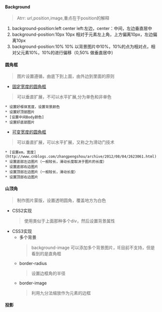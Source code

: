 #### Background
> Atrr: url,position,image,重点在于position的解释

1. background-position:left center
    left:左边，center：中间，左边垂直居中
1. background-position:10px 10px
    相对于元素左上角，上方偏离10px，左边偏离10px
1. background-position:10% 10%
    以背景图片中10%，10%的点为相对点，相对父元素10%，10%的进行偏移（0,50% 做垂直居中）
    
#### 圆角框
>图片设置遵循，由底下到上面，由外边到里面的原则

* [固定宽度的圆角框](https://github.com/caixiaojia/css-adv-sum/blob/master/chapter4/Radius.html)
> 可以垂直扩展，不可以水平扩展,分为单色和非单色

    * 设置好框体宽度，设置背景颜色
    * 设置好顶部图片
    * [设置中间Body颜色]
    * 设置好底部图片
    
* [可变宽度的圆角框](https://github.com/caixiaojia/css-adv-sum/blob/master/chapter4/Radius.html)
> 可以垂直扩展，可以水平扩展，又称之为滑动门技术
    
    * [设置em，宽度](http://www.cnblogs.com/zhangpengshou/archive/2012/08/04/2623061.html)
    * 设置底部左边图片（一般较长，滑动长度取决于图片的长度）
    * 设置底部右边图片
    * 设置顶部左边图片（一般较长，滑动长度）
    * 设置顶部右边图片
    
#### 山顶角
> 制作图片蒙版，设置透明圆角，覆盖地方为白色
  
  * CSS2实现
    >使用类似于上面那种多个div，然后设置背景属性
  * CSS3实现
      * 多个背景 
        >background-image 可以添加多个背景图片，IE目前不支持，但是看到的是直角框
      * border-radius
        >设置边框角的半径
      * border-image
        >利用九分法缩放作为元素的边框

#### 投影
    